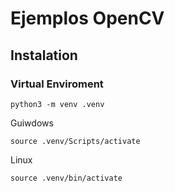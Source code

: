 # Ejemplos OpenCV

## Instalation 

### Virtual Enviroment
```
python3 -m venv .venv 
```

Guiwdows

```
source .venv/Scripts/activate
```

Linux

```
source .venv/bin/activate
```
